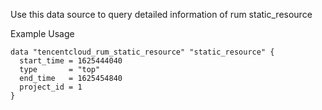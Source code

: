 Use this data source to query detailed information of rum static_resource

Example Usage

```hcl
data "tencentcloud_rum_static_resource" "static_resource" {
  start_time = 1625444040
  type       = "top"
  end_time   = 1625454840
  project_id = 1
}
```